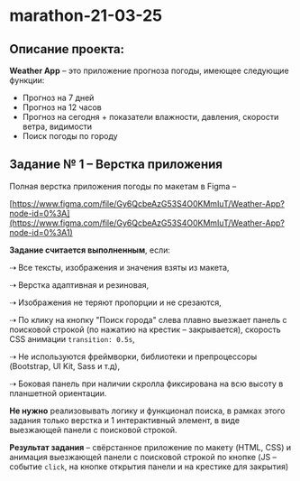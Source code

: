 # marathon-21-03-25

## Описание проекта:

**Weather App** – это приложение прогноза погоды, имеющее следующие функции:

- Прогноз на 7 дней
- Прогноз на 12 часов
- Прогноз на сегодня + показатели влажности, давления, скорости ветра, видимости
- Поиск погоды по городу

## Задание № 1 – Верстка приложения

Полная верстка приложения погоды по макетам в Figma – 

[https://www.figma.com/file/Gy6QcbeAzG53S4O0KMmIuT/Weather-App?node-id=0%3A](https://www.figma.com/file/Gy6QcbeAzG53S4O0KMmIuT/Weather-App?node-id=0%3A1)

**Задание считается выполненным**, если:

⇢ Все тексты, изображения и значения взяты из макета,

⇢ Верстка адаптивная и резиновая,

⇢ Изображения не теряют пропорции и не срезаются,

⇢ По клику на кнопку "Поиск города" слева плавно выезжает панель с поисковой строкой (по нажатию на крестик – закрывается), скорость CSS анимации `transition: 0.5s`,

⇢ Не используются фреймворки, библиотеки и препроцессоры (Bootstrap, UI Kit, Sass и т.д),

⇢ Боковая панель при наличии скролла фиксирована на всю высоту в планшетной ориентации.

**Не нужно** реализовывать логику и функционал поиска, в рамках этого задания только верстка и 1 интерактивный элемент, в виде выезжающей панели с поисковой строкой.

**Результат задания** – свёрстанное приложение по макету (HTML, CSS) и анимация выезжающей панели с поисковой строкой по кнопке (JS – событие `click`, на кнопке открытия панели и на крестике для закрытия)

